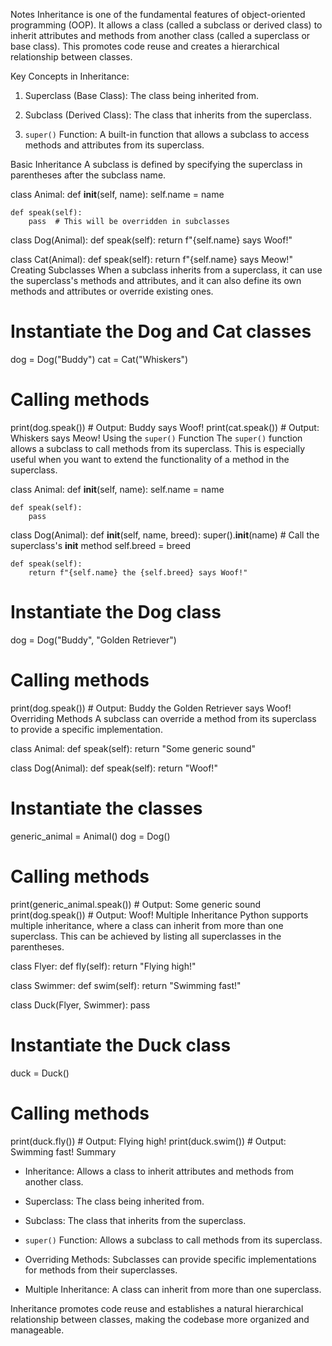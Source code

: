 Notes
Inheritance is one of the fundamental features of object-oriented programming (OOP). It allows a class (called a subclass or derived class) to inherit attributes and methods from another class (called a superclass or base class). This promotes code reuse and creates a hierarchical relationship between classes.

Key Concepts in Inheritance:
1. Superclass (Base Class): The class being inherited from.

2. Subclass (Derived Class): The class that inherits from the superclass.

3. `super()` Function: A built-in function that allows a subclass to access methods and attributes from its superclass.

Basic Inheritance
A subclass is defined by specifying the superclass in parentheses after the subclass name.

class Animal:
    def __init__(self, name):
        self.name = name

    def speak(self):
        pass  # This will be overridden in subclasses

class Dog(Animal):
    def speak(self):
        return f"{self.name} says Woof!"

class Cat(Animal):
    def speak(self):
        return f"{self.name} says Meow!"
Creating Subclasses
When a subclass inherits from a superclass, it can use the superclass's methods and attributes, and it can also define its own methods and attributes or override existing ones.

# Instantiate the Dog and Cat classes
dog = Dog("Buddy")
cat = Cat("Whiskers")

# Calling methods
print(dog.speak())  # Output: Buddy says Woof!
print(cat.speak())  # Output: Whiskers says Meow!
Using the `super()` Function
The `super()` function allows a subclass to call methods from its superclass. This is especially useful when you want to extend the functionality of a method in the superclass.

class Animal:
    def __init__(self, name):
        self.name = name

    def speak(self):
        pass

class Dog(Animal):
    def __init__(self, name, breed):
        super().__init__(name)  # Call the superclass's __init__ method
        self.breed = breed

    def speak(self):
        return f"{self.name} the {self.breed} says Woof!"

# Instantiate the Dog class
dog = Dog("Buddy", "Golden Retriever")

# Calling methods
print(dog.speak())  # Output: Buddy the Golden Retriever says Woof!
Overriding Methods
A subclass can override a method from its superclass to provide a specific implementation.

class Animal:
    def speak(self):
        return "Some generic sound"

class Dog(Animal):
    def speak(self):
        return "Woof!"

# Instantiate the classes
generic_animal = Animal()
dog = Dog()

# Calling methods
print(generic_animal.speak())  # Output: Some generic sound
print(dog.speak())             # Output: Woof!
Multiple Inheritance
Python supports multiple inheritance, where a class can inherit from more than one superclass. This can be achieved by listing all superclasses in the parentheses.

class Flyer:
    def fly(self):
        return "Flying high!"

class Swimmer:
    def swim(self):
        return "Swimming fast!"

class Duck(Flyer, Swimmer):
    pass

# Instantiate the Duck class
duck = Duck()

# Calling methods
print(duck.fly())   # Output: Flying high!
print(duck.swim())  # Output: Swimming fast!
Summary
- Inheritance: Allows a class to inherit attributes and methods from another class.

- Superclass: The class being inherited from.

- Subclass: The class that inherits from the superclass.

- `super()` Function: Allows a subclass to call methods from its superclass.

- Overriding Methods: Subclasses can provide specific implementations for methods from their superclasses.

- Multiple Inheritance: A class can inherit from more than one superclass.

 

Inheritance promotes code reuse and establishes a natural hierarchical relationship between classes, making the codebase more organized and manageable.
